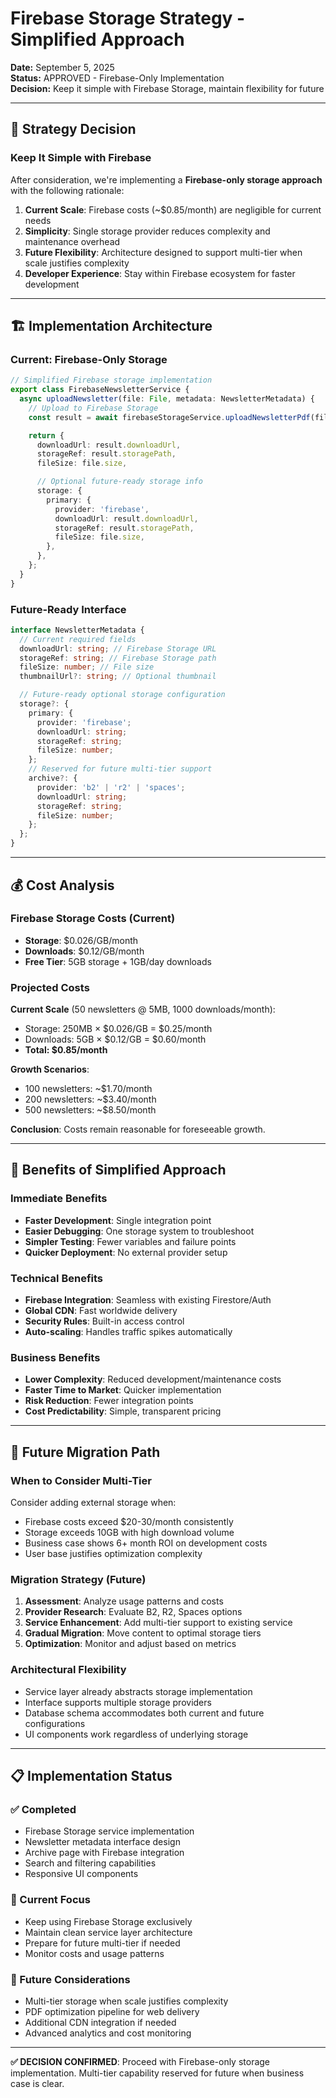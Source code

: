 # Firebase Storage Strategy - Simplified Approach

**Date:** September 5, 2025  
**Status:** APPROVED - Firebase-Only Implementation  
**Decision:** Keep it simple with Firebase Storage, maintain flexibility for future

---

## 🎯 Strategy Decision

### Keep It Simple with Firebase

After consideration, we're implementing a **Firebase-only storage approach** with the following rationale:

1. **Current Scale**: Firebase costs (~$0.85/month) are negligible for current needs
2. **Simplicity**: Single storage provider reduces complexity and maintenance overhead
3. **Future Flexibility**: Architecture designed to support multi-tier when scale justifies complexity
4. **Developer Experience**: Stay within Firebase ecosystem for faster development

---

## 🏗️ Implementation Architecture

### Current: Firebase-Only Storage

```typescript
// Simplified Firebase storage implementation
export class FirebaseNewsletterService {
  async uploadNewsletter(file: File, metadata: NewsletterMetadata) {
    // Upload to Firebase Storage
    const result = await firebaseStorageService.uploadNewsletterPdf(file, metadata);

    return {
      downloadUrl: result.downloadUrl,
      storageRef: result.storagePath,
      fileSize: file.size,

      // Optional future-ready storage info
      storage: {
        primary: {
          provider: 'firebase',
          downloadUrl: result.downloadUrl,
          storageRef: result.storagePath,
          fileSize: file.size,
        },
      },
    };
  }
}
```

### Future-Ready Interface

```typescript
interface NewsletterMetadata {
  // Current required fields
  downloadUrl: string; // Firebase Storage URL
  storageRef: string; // Firebase Storage path
  fileSize: number; // File size
  thumbnailUrl?: string; // Optional thumbnail

  // Future-ready optional storage configuration
  storage?: {
    primary: {
      provider: 'firebase';
      downloadUrl: string;
      storageRef: string;
      fileSize: number;
    };
    // Reserved for future multi-tier support
    archive?: {
      provider: 'b2' | 'r2' | 'spaces';
      downloadUrl: string;
      storageRef: string;
      fileSize: number;
    };
  };
}
```

---

## 💰 Cost Analysis

### Firebase Storage Costs (Current)

- **Storage**: $0.026/GB/month
- **Downloads**: $0.12/GB/month
- **Free Tier**: 5GB storage + 1GB/day downloads

### Projected Costs

**Current Scale** (50 newsletters @ 5MB, 1000 downloads/month):

- Storage: 250MB × $0.026/GB = $0.25/month
- Downloads: 5GB × $0.12/GB = $0.60/month
- **Total: $0.85/month**

**Growth Scenarios**:

- 100 newsletters: ~$1.70/month
- 200 newsletters: ~$3.40/month
- 500 newsletters: ~$8.50/month

**Conclusion**: Costs remain reasonable for foreseeable growth.

---

## 🚀 Benefits of Simplified Approach

### Immediate Benefits

- **Faster Development**: Single integration point
- **Easier Debugging**: One storage system to troubleshoot
- **Simpler Testing**: Fewer variables and failure points
- **Quicker Deployment**: No external provider setup

### Technical Benefits

- **Firebase Integration**: Seamless with existing Firestore/Auth
- **Global CDN**: Fast worldwide delivery
- **Security Rules**: Built-in access control
- **Auto-scaling**: Handles traffic spikes automatically

### Business Benefits

- **Lower Complexity**: Reduced development/maintenance costs
- **Faster Time to Market**: Quicker implementation
- **Risk Reduction**: Fewer integration points
- **Cost Predictability**: Simple, transparent pricing

---

## 🔄 Future Migration Path

### When to Consider Multi-Tier

Consider adding external storage when:

- Firebase costs exceed $20-30/month consistently
- Storage exceeds 10GB with high download volume
- Business case shows 6+ month ROI on development costs
- User base justifies optimization complexity

### Migration Strategy (Future)

1. **Assessment**: Analyze usage patterns and costs
2. **Provider Research**: Evaluate B2, R2, Spaces options
3. **Service Enhancement**: Add multi-tier support to existing service
4. **Gradual Migration**: Move content to optimal storage tiers
5. **Optimization**: Monitor and adjust based on metrics

### Architectural Flexibility

- Service layer already abstracts storage implementation
- Interface supports multiple storage providers
- Database schema accommodates both current and future configurations
- UI components work regardless of underlying storage

---

## 📋 Implementation Status

### ✅ Completed

- Firebase Storage service implementation
- Newsletter metadata interface design
- Archive page with Firebase integration
- Search and filtering capabilities
- Responsive UI components

### 📝 Current Focus

- Keep using Firebase Storage exclusively
- Maintain clean service layer architecture
- Prepare for future multi-tier if needed
- Monitor costs and usage patterns

### 🔮 Future Considerations

- Multi-tier storage when scale justifies complexity
- PDF optimization pipeline for web delivery
- Additional CDN integration if needed
- Advanced analytics and cost monitoring

---

**✅ DECISION CONFIRMED**: Proceed with Firebase-only storage implementation. Multi-tier capability reserved for future when business case is clear.
